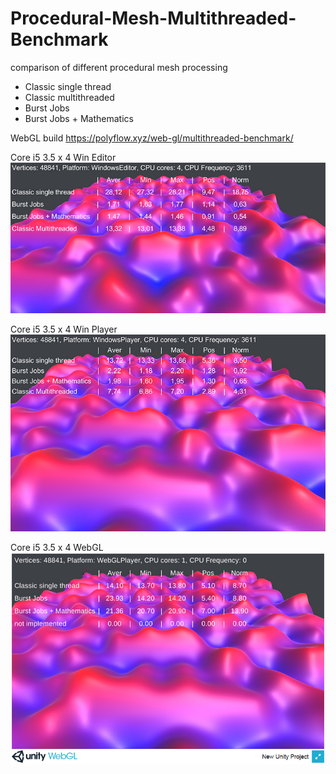 # Procedural-Mesh-Multithreaded-Benchmark
comparison of different  procedural mesh processing
- Classic single thread
- Classic multithreaded
- Burst Jobs
- Burst Jobs + Mathematics

WebGL build https://polyflow.xyz/web-gl/multithreaded-benchmark/


Core i5 3.5 x 4 Win Editor
![Alt text](/Screenshots/WinEditorCoreI5.jpg?raw=true "Core i5 3.5 x 4 Win Editor")

Core i5 3.5 x 4 Win Player
![Alt text](/Screenshots/WinPLayerCoreI5.jpg?raw=true "Core i5 3.5 x 4 Win Player")

Core i5 3.5 x 4 WebGL
![Alt text](/Screenshots/WebGLCoreI5.jpg?raw=true "Core i5 3.5 x 4 WebGL")